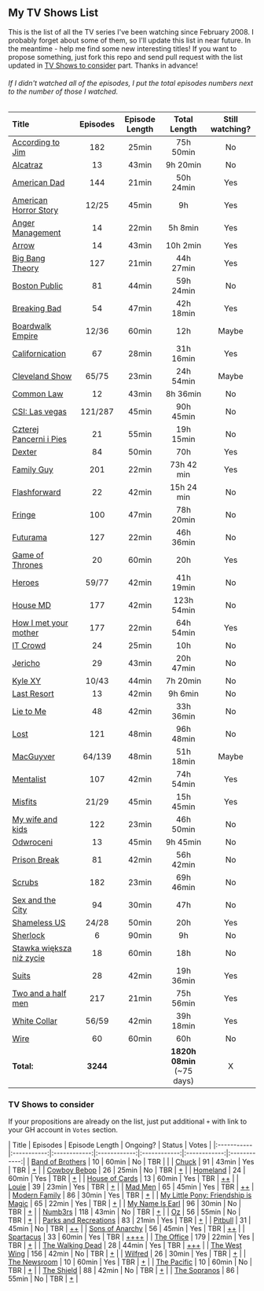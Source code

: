 ## My TV Shows List
This is the list of all the TV series I've been watching since February 2008. I probably forget about some of them, so I'll update this list in near future. In the meantime - help me find some new interesting titles! If you want to propose something, just fork this repo and send pull request with the list updated in [TV Shows to consider](https://github.com/michalbe/tv-series/blob/master/readme.md#tv-shows-to-consider) part. Thanks in advance!

###### If I didn't watched all of the episodes, I put the total episodes numbers next to the number of those I watched.

| Title | Episodes | Episode Length | Total Length | Still watching? |
|:-----------|:-----------:|:------------:|:------------:|:------------:|
| [According to Jim](http://www.imdb.com/title/tt0285351/) | 182 | 25min | 75h 50min | No |
| [Alcatraz](http://www.imdb.com/title/tt1728102) | 13 | 43min | 9h 20min | No |
| [American Dad](http://www.imdb.com/title/tt0397306) | 144 | 21min | 50h 24min | Yes |
| [American Horror Story](http://www.imdb.com/title/tt1844624) | 12/25 | 45min | 9h | Yes |
| [Anger Management](http://www.imdb.com/title/tt1986770) | 14 | 22min | 5h 8min | Yes |
| [Arrow](http://www.imdb.com/title/tt2193021/) | 14 | 43min | 10h 2min | Yes |
| [Big Bang Theory](http://www.imdb.com/title/tt0898266/) | 127 | 21min | 44h 27min | Yes |
| [Boston Public](http://www.imdb.com/title/tt0247081/) | 81 | 44min | 59h 24min | No |
| [Breaking Bad](http://www.imdb.com/title/tt0903747/) | 54 | 47min | 42h 18min | Yes |
| [Boardwalk Empire](http://www.imdb.com/title/tt0979432/) | 12/36 | 60min | 12h | Maybe |
| [Californication](http://www.imdb.com/title/tt0904208/) | 67 | 28min | 31h 16min | Yes |
| [Cleveland Show](http://www.imdb.com/title/tt1195935/) | 65/75 | 23min | 24h 54min | Maybe |
| [Common Law](http://www.imdb.com/title/tt1771072/) | 12 | 43min | 8h 36min| No |
| [CSI: Las vegas](http://www.imdb.com/title/tt0247082/) | 121/287 | 45min | 90h 45min | No |
| [Czterej Pancerni i Pies](http://www.imdb.com/title/tt0120948/) | 21 | 55min | 19h 15min | No |
| [Dexter](http://www.imdb.com/title/tt0773262/) | 84 | 50min | 70h | Yes |
| [Family Guy](http://www.imdb.com/title/tt0182576/) | 201 | 22min | 73h 42 min | Yes |
| [Flashforward](http://www.imdb.com/title/tt1441135/) | 22 | 42min | 15h 24 min | No |
| [Fringe](http://www.imdb.com/title/tt1119644/) | 100 | 47min | 78h 20min | No |
| [Futurama](http://www.imdb.com/title/tt0149460/) | 127 | 22min | 46h 36min | No |
| [Game of Thrones](http://www.imdb.com/title/tt0944947) | 20 | 60min | 20h | Yes |
| [Heroes](http://www.imdb.com/title/tt0813715) | 59/77 | 42min | 41h 19min | No |
| [House MD](http://www.imdb.com/title/tt0412142/) | 177 | 42min | 123h 54min | No |
| [How I met your mother](http://www.imdb.com/title/tt0460649/) | 177 | 22min | 64h 54min | Yes |
| [IT Crowd](http://www.imdb.com/title/tt0487831) | 24 | 25min | 10h | No |
| [Jericho](http://www.imdb.com/title/tt0805663) | 29 | 43min | 20h 47min | No |
| [Kyle XY](http://www.imdb.com/title/tt0756509/) | 10/43 | 44min | 7h 20min | No |
| [Last Resort](http://www.imdb.com/title/tt2172103/) | 13 | 42min | 9h 6min | No |
| [Lie to Me](http://www.imdb.com/title/tt1235099/) | 48 | 42min | 33h 36min | No |
| [Lost](http://www.imdb.com/title/tt0411008/) | 121 | 48min | 96h 48min | No |
| [MacGuyver](http://www.imdb.com/title/tt0088559/) | 64/139 | 48min | 51h 18min | Maybe |
| [Mentalist](http://www.imdb.com/title/tt1196946) | 107 | 42min | 74h 54min | Yes |
| [Misfits](http://www.imdb.com/title/tt1548850/) | 21/29 | 45min | 15h 45min | Yes |
| [My wife and kids](http://www.imdb.com/title/tt0273855) | 122 | 23min | 46h 50min | No |
| [Odwroceni](http://www.imdb.com/title/tt0998810) | 13 | 45min | 9h 45min | No |
| [Prison Break](http://www.imdb.com/title/tt0455275/) | 81 | 42min | 56h 42min | No |
| [Scrubs](http://www.imdb.com/title/tt0285403) | 182 | 23min | 69h 46min | No |
| [Sex and the City](http://www.imdb.com/title/tt0159206) | 94 | 30min | 47h | No |
| [Shameless US](http://www.imdb.com/title/tt1586680) | 24/28 | 50min | 20h | Yes |
| [Sherlock](http://www.imdb.com/title/tt1475582) | 6 | 90min | 9h | No |
| [Stawka większa niż zycie](http://www.imdb.com/title/tt0065035/) | 18 | 60min | 18h | No |
| [Suits](http://www.imdb.com/title/tt1632701/) | 28 | 42min | 19h 36min | Yes |
| [Two and a half men](http://www.imdb.com/title/tt0369179) | 217 | 21min | 75h 56min | Yes |
| [White Collar](http://www.imdb.com/title/tt1358522/) | 56/59 | 42min | 39h 18min | Yes |
| [Wire](http://www.imdb.com/title/tt0306414) | 60 | 60min | 60h | No |
| **Total:** | **3244** |  | **1820h 08min**  (~75 days) | X |
### TV Shows to consider
If your propositions are already on the list, just put additional `+` with link to your GH account in `Votes` section.

| Title | Episodes | Episode Length | Ongoing? | Status | Votes |
|:-----------|:-----------:|:------------:|:------------:|:------------:|:------------:|:------------:|
| [Band of Brothers](http://www.imdb.com/tt0185906) | 10 | 60min | No | TBR | |
| [Chuck](http://www.imdb.com/title/tt0934814) | 91 | 43min | Yes | TBR | [+](https://github.com/kamilogorek) |
| [Cowboy Bebop](http://www.imdb.com/title/tt0213338/) | 26 | 25min | No | TBR | [+](https://github.com/datrio) |
| [Homeland](http://www.imdb.com/tt1796960) | 24 | 60min | Yes | TBR | [+](https://github.com/tobeytailor) |
| [House of Cards](http://www.imdb.com/title/tt1856010) | 13 | 60min | Yes | TBR | [+](https://github.com/kamilogorek)[+](https://github.com/datrio) |
| [Louie](http://www.imdb.com/title/tt1492966) | 39 | 23min | Yes | TBR | [+](https://github.com/kamilogorek) |
| [Mad Men](http://www.imdb.com/title/tt0804503) | 65 | 45min | Yes | TBR | [+](https://github.com/kamilogorek)[+](https://github.com/datrio) |
| [Modern Family](http://www.imdb.com/title/tt1442437/) | 86 | 30min | Yes | TBR | [+](https://github.com/afronski) |
| [My Little Pony: Friendship is Magic](http://www.imdb.com/title/tt1751105/) | 65 | 22min | Yes | TBR | [+](https://github.com/dos1) |
| [My Name Is Earl](http://www.imdb.com/title/tt0460091) | 96 | 30min | No | TBR | [+](https://github.com/kamilogorek) |
| [Numb3rs](http://www.imdb.com/title/tt0433309/) | 118 | 43min | No | TBR | [+](https://github.com/afronski) |
| [Oz](http://www.imdb.com/title/tt0118421) | 56 | 55min | No | TBR | [+](https://github.com/kamilogorek) |
| [Parks and Recreations](http://www.imdb.com/title/tt1266020) | 83 | 21min | Yes | TBR | [+](https://github.com/kamilogorek) |
| [Pitbull](http://www.imdb.com/title/tt1096980) | 31 | 45min | No | TBR | [+](https://github.com/kamilogorek)[+](https://github.com/afronski) |
| [Sons of Anarchy](http://www.imdb.com/title/tt1124373) | 56 | 45min | Yes | TBR | [+](https://github.com/kamilogorek)[+](https://github.com/tobeytailor) |
| [Spartacus](http://www.imdb.com/title/tt1442449) | 33 | 60min | Yes | TBR | [+](https://github.com/kamilogorek)[+](https://github.com/datrio)[+](https://github.com/afronski)[+](https://github.com/tobeytailor) |
| [The Office](http://www.imdb.com/title/tt0386676) | 179 | 22min | Yes | TBR | [+](https://github.com/kamilogorek) |
| [The Walking Dead](http://www.imdb.com/title/tt1520211/) | 28 | 44min | Yes | TBR | [+](https://github.com/datrio)[+](https://github.com/afronski)[+](https://github.com/tobeytailor) |
| [The West Wing](http://www.imdb.com/title/tt0200276/) | 156 | 42min | No | TBR | [+](https://github.com/datrio) |
| [Wilfred](http://www.imdb.com/title/tt1703925) | 26 | 30min | Yes | TBR | [+](https://github.com/kamilogorek) |
| [The Newsroom](http://www.imdb.com/tt1870479) | 10 | 60min | Yes | TBR | [+](https://github.com/tobeytailor) |
| [The Pacific](http://www.imdb.com/tt0374463) | 10 | 60min | No | TBR | [+](https://github.com/tobeytailor) |
| [The Shield](http://www.imdb.com/tt0286486) | 88 | 42min | No | TBR | [+](https://github.com/tobeytailor) |
| [The Sopranos](http://www.imdb.com/tt0141842) | 86 | 55min | No | TBR | [+](https://github.com/tobeytailor) |
